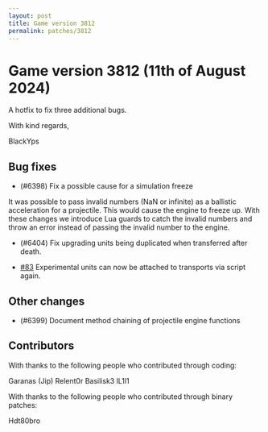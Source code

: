 ```yaml
---
layout: post
title: Game version 3812
permalink: patches/3812
---
```



# Game version 3812 (11th of August 2024)

A hotfix to fix three additional bugs.

With kind regards,

BlackYps

## Bug fixes

- (#6398) Fix a possible cause for a simulation freeze

It was possible to pass invalid numbers (NaN or infinite) as a ballistic acceleration for a projectile. This would cause the engine to freeze up. With these changes we introduce Lua guards to catch the invalid numbers and throw an error instead of passing the invalid number to the engine.

- (#6404) Fix upgrading units being duplicated when transferred after death.

- [#83](https://github.com/FAForever/FA-Binary-Patches/pull/83) Experimental units can now be attached to transports via script again.


## Other changes

- (#6399) Document method chaining of projectile engine functions


## Contributors

With thanks to the following people who contributed through coding:

Garanas (Jip)
Relent0r
Basilisk3
lL1l1

With thanks to the following people who contributed through binary patches:

Hdt80bro
